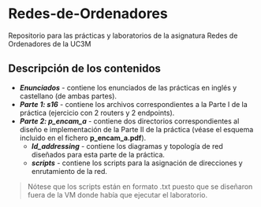 # Redes-de-Ordenadores
Repositorio para las prácticas y laboratorios de la asignatura Redes de Ordenadores de la UC3M

## Descripción de los contenidos
- ***Enunciados*** - contiene los enunciados de las prácticas en inglés y castellano (de ambas partes).
- ***Parte 1: s16*** - contiene los archivos correspondientes a la Parte I de la práctica (ejercicio con 2 routers y 2 endpoints).
- ***Parte 2: p_encam_a*** - contiene dos directorios correspondientes al diseño e implementación de la Parte II de la práctica (véase el esquema incluido en el fichero **p_encam_a.pdf**).
  - ***ld_addressing*** - contiene los diagramas y topología de red diseñados para esta parte de la práctica.
  - ***scripts*** - contiene los scripts para la asignación de direcciones y enrutamiento de la red.

> Nótese que los scripts están en formato .txt puesto que se diseñaron fuera de la VM donde había que ejecutar el laboratorio.
